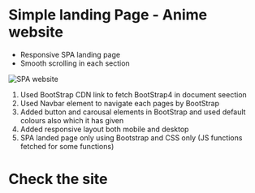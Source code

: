 # Simple landing Page - Anime website

* Responsive SPA landing page 
* Smooth scrolling in each section

![SPA website](https://user-images.githubusercontent.com/64133659/223738966-124194ee-8197-4d84-b851-44b5b8180542.png)

1. Used BootStrap CDN link to fetch BootStrap4 in document seection
2. Used Navbar element to navigate each pages by BootStrap
3. Added button and carousal elements in BootStrap and used default colours also which it has given
4. Added responsive layout both mobile and desktop
5. SPA landed page only using Bootstrap and CSS only (JS functions fetched for some functions)

# Check the site
